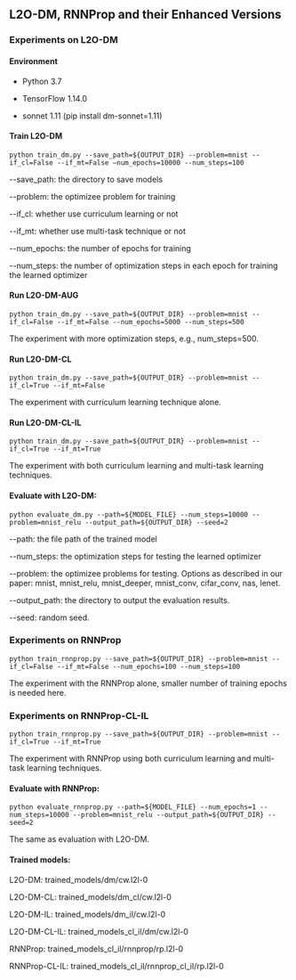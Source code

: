 ## L2O-DM, RNNProp and their Enhanced Versions

### Experiments on L2O-DM

#### Environment

- Python 3.7

- TensorFlow 1.14.0

- sonnet 1.11 (pip install dm-sonnet=1.11)

#### Train L2O-DM

```shell
python train_dm.py --save_path=${OUTPUT_DIR} --problem=mnist --if_cl=False --if_mt=False —num_epochs=10000 --num_steps=100
```

--save_path: the directory to save models

--problem: the optimizee problem for training

--if_cl: whether use curriculum learning or not

--if_mt: whether use multi-task technique or not

--num_epochs: the number of epochs for training

--num_steps: the number of optimization steps in each epoch for training the learned optimizer

#### Run L2O-DM-AUG

```shell
python train_dm.py --save_path=${OUTPUT_DIR} --problem=mnist --if_cl=False --if_mt=False --num_epochs=5000 --num_steps=500
```

The experiment with more optimization steps, e.g., num_steps=500.


#### Run L2O-DM-CL

```shell
python train_dm.py --save_path=${OUTPUT_DIR} --problem=mnist --if_cl=True --if_mt=False
```

The experiment with curriculum learning technique alone. 


#### Run L2O-DM-CL-IL

```shell
python train_dm.py --save_path=${OUTPUT_DIR} --problem=mnist --if_cl=True --if_mt=True
```

The experiment with both curriculum learning and multi-task learning techniques. 


#### Evaluate with L2O-DM:
```shell
python evaluate_dm.py --path=${MODEL_FILE} --num_steps=10000 --problem=mnist_relu --output_path=${OUTPUT_DIR} --seed=2
```

--path: the file path of the trained model

--num_steps: the optimization steps for testing the learned optimizer

--problem: the optimizee problems for testing. Options as described in our paper: mnist, mnist_relu, mnist_deeper, mnist_conv, cifar_conv, nas, lenet.

--output_path: the directory to output the evaluation results.

--seed: random seed.




### Experiments on RNNProp

```shell
python train_rnnprop.py --save_path=${OUTPUT_DIR} --problem=mnist --if_cl=False --if_mt=False --num_epochs=100 --num_steps=100
```

The experiment with the RNNProp alone, smaller number of training epochs is needed here.



### Experiments on RNNProp-CL-IL

```shell
python train_rnnprop.py --save_path=${OUTPUT_DIR} --problem=mnist --if_cl=True --if_mt=True
```

The experiment with RNNProp using both curriculum learning and multi-task learning techniques.

#### Evaluate with RNNProp:
```shell
python evaluate_rnnprop.py --path=${MODEL_FILE} --num_epochs=1 --num_steps=10000 --problem=mnist_relu --output_path=${OUTPUT_DIR} --seed=2
```

The same as evaluation with L2O-DM.

#### Trained models:

L2O-DM: trained_models/dm/cw.l2l-0

L2O-DM-CL: trained_models/dm_cl/cw.l2l-0

L2O-DM-IL: trained_models/dm_il/cw.l2l-0

L2O-DM-CL-IL: trained_models_cl_il/dm/cw.l2l-0

RNNProp: trained_models_cl_il/rnnprop/rp.l2l-0

RNNProp-CL-IL: trained_models_cl_il/rnnprop_cl_il/rp.l2l-0

